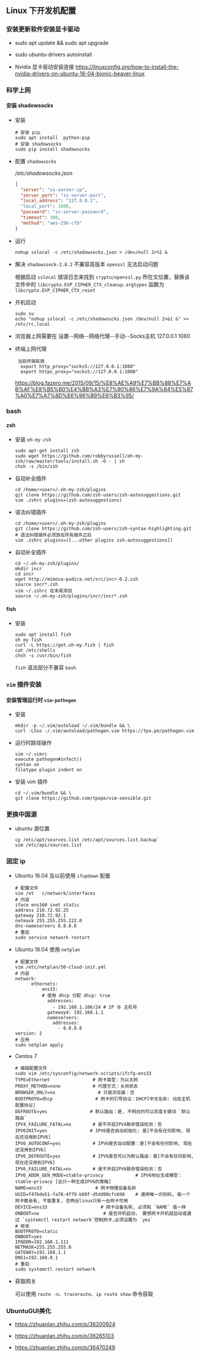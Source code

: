 ## Linux 下开发机配置

### 安装更新软件安装显卡驱动

* sudo apt update && sudo apt upgrade

* sudo ubuntu-drivers autoinstall

* Nvidia 显卡驱动安装连接 https://linuxconfig.org/how-to-install-the-nvidia-drivers-on-ubuntu-18-04-bionic-beaver-linux

### 科学上网

#### 安装 shadowsocks


* 安装

  ```shell
  # 安装 pip 
  sudo apt install  python-pip
  # 安装 shadowsocks
  sudo pip install shadowsocks
  ```

* 配置 `shadowsocks`

  */etc/shadowsocks.json*

  ```json
  {
  	"server": "ss-server-ip",
  	"server_port": "ss-server-port",
  	"local_address": "127.0.0.1".
  	"local_port": 1080,
  	"password": "ss-server-password",
  	"timeout": 300,
  	"method": "aes-256-cfb"
  }
  ```

* 运行

  `nohup sslocal -c /etc/shadowsocks.json > /dev/null 2>%1 &`

* 解决 `shadowssock-2.8.2` 不兼容高版本 `openssl` 无法启动问题

  根据启动 `sslocal` 错误日志来找到 `crypto/openssl.py` 所在文位置，替换该文件中的
  `libcrypto.EVP_CIPHER_CTX_cleanup.argtypes` 函数为 `libcrypto.EVP_CIPHER_CTX_reset`

* 开机启动

  ```shell
  sudo su
  echo "nohup sslocal -c /etc/shadowsocks.json /dev/null 2>&1 &" >> /etc/rc.local
  ```

* 浏览器上网需要在 设置--网络--网络代理--手动--Socks主机 127.0.0.1 1080

* 终端上网代理

  ```shell
   当前终端有效
    export http_proxy="socks5://127.0.0.1:1080"
    export https_proxy="socks5://127.0.0.1:1080"
  ```

    https://blog.fazero.me/2015/09/15/%E8%AE%A9%E7%BB%88%E7%AB%AF%E8%B5%B0%E4%BB%A3%E7%90%86%E7%9A%84%E5%87%A0%E7%A7%8D%E6%96%B9%E6%B3%95/

### bash

#### zsh 

* 安装 `oh-my-zsh`

  ```shell
  sudo apt-get install zsh
  sudo wget https://github.com/robbyrussell/oh-my-zsh/raw/master/tools/install.sh -O - | sh
  chsh -s /bin/zsh
  ```

* 自动补全插件

  ```shell
  cd /home/<user>/.oh-my-zsh/plugins
  git clone https://github.com/zsh-users/zsh-autosuggestions.git
  vim .zshrc plugins=(zsh-autosuggestions)
  ```

* 语法纠错插件

  ```shell
  cd /home/<user>/.oh-my-zsh/plugins
  git clone https://github.com/zsh-users/zsh-syntax-highlighting.git
  # 语法纠错插件必须放在所有插件之后
  vim .zshrc plugins=([...other plugins zsh-autosuggestions])
  ```

* 自动补全插件

  ```shell
  cd ~/.oh-my-zsh/plugins/
  mkdir incr
  cd incr
  wget http://mimosa-pudica.net/src/incr-0.2.zsh
  source incr*.zsh
  vim ~/.zshrc 在末尾添加
  source ~/.oh-my-zsh/plugins/incr/incr*.zsh
  ```

#### fish

* 安装

  ```shell
  sudo apt install fish
  oh my fish
  curl -L https://get.oh-my.fish | fish
  cat /etc/shells
  chsh -s /usr/bin/fish
  ```

  `fish` 语法部分不兼容 `bash`
### `vim` 插件安装

#### 安装管理运行时 `vim-pathogen`

* 安装

  ```shell
  mkdir -p ~/.vim/autoload ~/.vim/bundle && \
  curl -LSso -/.vim/autoload/pathogen.vim https://tpo.pe/pathogen.vim
  ```
* 运行时路径操作

  ```shell
  vim ~/.vimrc
  execute pathogen#infect()
  syntax on
  filetype plugin indent on
  ```
* 安装 vim 插件

  ```shell
  cd ~/.vim/bundle && \
  git clone https://github.com/tpope/vim-sensible.git
  ```


### 更换中国源

* ubuntu 源位置

  ```shell
  cp /etc/apt/sources.list /etc/apt/sources.list.backup`
  vim /etc/api/sources.list
  ```


### 固定 ip

* Ubuntu 16.04 及以前使用 `ifupdown` 配置 

  ```shell
  # 配置文件
  vim /et	c/network/interfaces
  # 内容
  iface ens160 inet static
  address 210.72.92.25
  gateway 210.72.92.1
  netmask 255.255.255.222.0
  dns-nameservers 8.8.8.8
  # 重启
  sudo service network restart
  ```

* Ubuntu 18.04 使用 `netplan`

  ```shell
  # 配置文件
  vim /etc/netplan/50-cloud-init.yml
  # 内容
  network:
     	ethernets:
     	    ens33:
     		# 使用 dhcp 分配 dhcp: true
     	      addresses:
     	        - 192.168.1.106/24 # IP 与 主机号
     	      gateway4: 192.168.1.1
     	      nameservers:
     	        addresses:
     	          - 8.8.8.8
  version: 2
  # 应用
  sudo netplan apply
  ```
  
* Centos 7

  ```shell
  # 编辑配置文件
  sudo vim /etc/sysconfig/network-scripts/ifcfg-ens33
  TYPE=Ethernet                # 网卡类型：为以太网
  PROXY_METHOD=none            # 代理方式：关闭状态
  BROWSER_ONLY=no                # 只是浏览器：否
  BOOTPROTO=dhcp                # 网卡的引导协议：DHCP[中文名称: 动态主机配置协议]
  DEFROUTE=yes                # 默认路由：是, 不明白的可以百度关键词 `默认路由` 
  IPV4_FAILURE_FATAL=no        # 是不开启IPV4致命错误检测：否
  IPV6INIT=yes                # IPV6是否自动初始化: 是[不会有任何影响, 现在还没用到IPV6]
  IPV6_AUTOCONF=yes            # IPV6是否自动配置：是[不会有任何影响, 现在还没用到IPV6]
  IPV6_DEFROUTE=yes            # IPV6是否可以为默认路由：是[不会有任何影响, 现在还没用到IPV6]
  IPV6_FAILURE_FATAL=no        # 是不开启IPV6致命错误检测：否
  IPV6_ADDR_GEN_MODE=stable-privacy            # IPV6地址生成模型：stable-privacy [这只一种生成IPV6的策略]
  NAME=ens33                    # 网卡物理设备名称
  UUID=f47bde51-fa78-4f79-b68f-d5dd90cfc698    # 通用唯一识别码, 每一个网卡都会有, 不能重复, 否两台linux只有一台网卡可用
  DEVICE=ens33                    # 网卡设备名称, 必须和 `NAME` 值一样
  ONBOOT=no                        # 是否开机启动， 要想网卡开机就启动或通过 `systemctl restart network`控制网卡,必须设置为 `yes` 
  # 修改
  BOOTPROTO=static
  ONBOOT=yes
  IPADDR=192.168.1.111
  NETMASK=255.255.255.0
  GATEWAY=192.168.1.1
  DNS1=192.168.0.1
  # 重启
  sudo systemctl restart network
  ```
  
* 获取网关

  可以使用 `route -n`、`traceroute`、`ip route show` 命令获取

### UbuntuGUI美化

*  https://zhuanlan.zhihu.com/p/36200924

* https://zhuanlan.zhihu.com/p/36265103

* https://zhuanlan.zhihu.com/p/36470249

